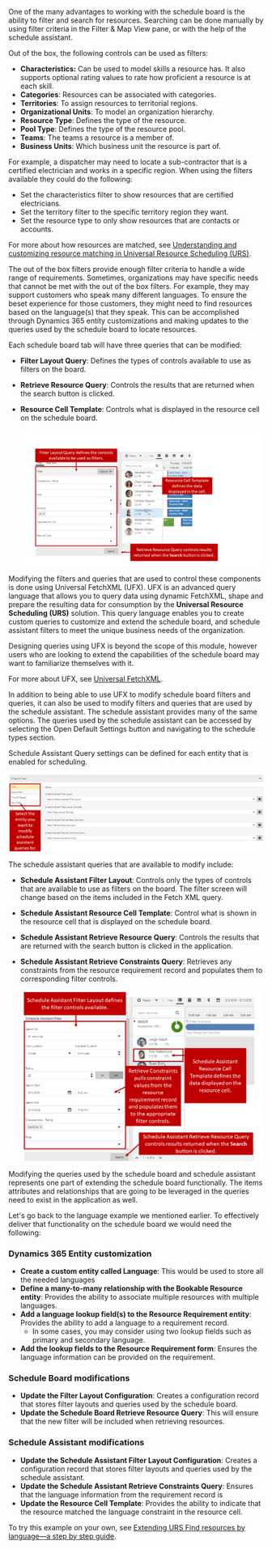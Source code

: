 One of the many advantages to working with the schedule board is the ability to filter and search for resources. Searching can be done manually by using filter criteria in the Filter & Map View pane, or with the help of the schedule assistant.

Out of the box, the following controls can be used as filters:

-   **Characteristics:** Can be used to model skills a resource has. It also supports optional rating values to rate how proficient a resource is at each skill.
-   **Categories**: Resources can be associated with categories.
-   **Territories**: To assign resources to territorial regions.
-   **Organizational Units**: To model an organization hierarchy.
-   **Resource Type**: Defines the type of the resource.
-   **Pool Type**: Defines the type of the resource pool.
-   **Teams**: The teams a resource is a member of.
-   **Business Units**: Which business unit the resource is part of.

For example, a dispatcher may need to locate a sub-contractor that is a certified electrician and works in a specific region. When using the
filters available they could do the following:

-   Set the characteristics filter to show resources that are certified electricians.
-   Set the territory filter to the specific territory region they want.
-   Set the resource type to only show resources that are contacts or accounts.

For more about how resources are matched, see [Understanding and customizing resource matching in Universal Resource Scheduling (URS)](https://docs.microsoft.com/dynamics365/customer-engagement/common-scheduler/developer/understanding-and-customizing-resource-matching-in-urs).


The out of the box filters provide enough filter criteria to handle a wide range of requirements. Sometimes, organizations may have specific needs that cannot be met with the out of the box filters. For example, they may support customers who speak many different languages. To ensure the beset experience for those customers, they might need to find resources based on the language(s) that they speak. This can be accomplished through Dynamics 365 entity customizations and making updates to the queries used by the schedule board to locate resources.

Each schedule board tab will have three queries that can be modified:

-   **Filter Layout Query**: Defines the types of controls available to use as filters on the board.
-   **Retrieve Resource Query**: Controls the results that are returned when the search button is clicked.  
-   **Resource Cell Template**: Controls what is displayed in the resource cell on the schedule board.

    ![Filter Layout Query](../media/csb-unit4-1.png)

Modifying the filters and queries that are used to control these components is done using Universal FetchXML (UFX). UFX is an advanced query language that allows you to query data using dynamic FetchXML, shape and prepare the resulting data for consumption by the **Universal Resource Scheduling (URS)** solution. This query language enables you to create custom queries to customize and extend the schedule board, and schedule assistant filters to meet the unique business needs of the organization.
 
Designing queries using UFX is beyond the scope of this module, however users who are looking to extend the capabilities of the schedule board may want to familiarize themselves with it.


For more about UFX, see [Universal FetchXML](https://docs.microsoft.com/dynamics365/customer-engagement/common-scheduler/developer/universal-fetchxml).


In addition to being able to use UFX to modify schedule board filters and queries, it can also be used to modify filters and queries that are used by the schedule assistant. The schedule assistant provides many of
the same options. The queries used by the schedule assistant can be accessed by selecting the Open Default Settings button and navigating to the schedule types section.

Schedule Assistant Query settings can be defined for each entity that is enabled for scheduling.

![Schedule Types](../media/csb-unit4-2.png)

The schedule assistant queries that are available to modify include:


-   **Schedule Assistant Filter Layout**: Controls only the types of controls that are available to use as filters on the board. The filter screen will change based on the items included in the Fetch XML query.
-   **Schedule Assistant Resource Cell Template**: Control what is shown in the resource cell that is displayed on the schedule board.
-   **Schedule Assistant Retrieve Resource Query**: Controls the results that are returned with the search button is clicked in the application.
-   **Schedule Assistant Retrieve Constraints Query**: Retrieves any constraints from the resource requirement record and populates them to corresponding filter controls.

    ![Schedule Assistant Filter](../media/csb-unit4-3.png)


Modifying the queries used by the schedule board and schedule assistant represents one part of extending the schedule board functionally. The items attributes and relationships that are going to be leveraged in the queries need to exist in the application as well.

Let's go back to the language example we mentioned earlier. To effectively deliver that functionality on the schedule board we would need the following:

### Dynamics 365 Entity customization

-   **Create a custom entity called Language**: This would be used to  store all the needed languages
-   **Define a many-to-many relationship with the Bookable Resource entity**: Provides the ability to associate multiple resources with multiple languages.
-   **Add a language lookup field(s) to the Resource Requirement entity**: Provides the ability to add a language to a requirement record.
    -   In some cases, you may consider using two lookup fields such as primary and secondary language.
-   **Add the lookup fields to the Resource Requirement form**: Ensures the language information can be provided on the requirement.

### Schedule Board modifications

-   **Update the Filter Layout Configuration**: Creates a configuration record that stores filter layouts and queries used by the schedule board.
-   **Update the Schedule Board Retrieve Resource Query**: This will ensure that the new filter will be included when retrieving resources.

### Schedule Assistant modifications

-   **Update the Schedule Assistant Filter Layout Configuration**: Creates a configuration record that stores filter layouts and queries used by the schedule assistant.
-   **Update the Schedule Assistant Retrieve Constraints Query**: Ensures that the language information from the requirement record is
-   **Update the Resource Cell Template**: Provides the ability to indicate that the resource matched the language constraint in the resource cell.

To try this example on your own, see [Extending URS Find resources by language—a step by step guide](https://docs.microsoft.com/dynamics365/customer-engagement/common-scheduler/developer/extending-urs-step-by-step).
